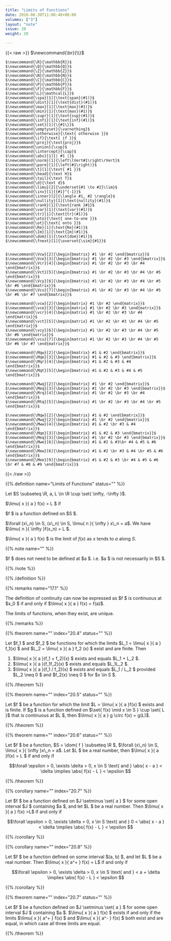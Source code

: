 ```yaml
---
title: "Limits of Functions"
date: 2018-08-30T11:00:48+08:00
volumes: ["3"]
layout: "note"
issue: 20
weight: 20

---
```


<!--more-->

<div class="latex-macros">
  {{< raw >}}
    $\newcommand{\br}{\\}$

    $\newcommand{\R}{\mathbb{R}}$
    $\newcommand{\Q}{\mathbb{Q}}$
    $\newcommand{\Z}{\mathbb{Z}}$
    $\newcommand{\N}{\mathbb{N}}$
    $\newcommand{\C}{\mathbb{C}}$
    $\newcommand{\P}{\mathbb{P}}$
    $\newcommand{\F}{\mathbb{F}}$
    $\newcommand{\L}{\mathcal{L}}$
    $\newcommand{\spa}[1]{\text{span}(#1)}$
    $\newcommand{\dist}[1]{\text{dist}(#1)}$
    $\newcommand{\max}[1]{\text{max}(#1)}$
    $\newcommand{\min}[1]{\text{max}(#1)}$
    $\newcommand{\supr}[1]{\text{sup}(#1)}$
    $\newcommand{\infi}[1]{\text{inf}(#1)}$
    $\newcommand{\set}[1]{\{#1\}}$
    $\newcommand{\emptyset}{\varnothing}$
    $\newcommand{\otherwise}{\text{ otherwise }}$
    $\newcommand{\if}{\text{ if }}$
    $\newcommand{\proj}{\text{proj}}$
    $\newcommand{\union}{\cup}$
    $\newcommand{\intercept}{\cap}$
    $\newcommand{\abs}[1]{| #1 |}$
    $\newcommand{\norm}[1]{\left\lVert#1\right\rVert}$
    $\newcommand{\pare}[1]{\left(#1\right)}$
    $\newcommand{\t}[1]{\text{ #1 }}$
    $\newcommand{\head}{\text H}$
    $\newcommand{\tail}{\text T}$
    $\newcommand{\d}{\text d}$
    $\newcommand{\limu}[2]{\underset{#1 \to #2}\lim}$
    $\newcommand{\inv}[1]{{#1}^{-1}}$
    $\newcommand{\inner}[2]{\langle #1, #2 \rangle}$
    $\newcommand{\nullity}[1]{\text{nullity}(#1)}$
    $\newcommand{\rank}[1]{\text{rank }#1}$
    $\newcommand{\var}[1]{\text{var}(#1)}$
    $\newcommand{\tr}[1]{\text{tr}(#1)}$
    $\newcommand{\oto}{\text{ one-to-one }}$
    $\newcommand{\ot}{\text{ onto }}$
    $\newcommand{\Re}[1]{\text{Re}(#1)}$
    $\newcommand{\Im}[1]{\text{Im}(#1)}$
    $\newcommand{\dom}[1]{\text{dom}(#1)}$
    $\newcommand{\fnext}[1]{\overset{\sim}{#1}}$


    $\newcommand{\Vcw}[2]{\begin{bmatrix} #1 \br #2 \end{bmatrix}}$
    $\newcommand{\Vce}[3]{\begin{bmatrix} #1 \br #2 \br #3 \end{bmatrix}}$
    $\newcommand{\Vcr}[4]{\begin{bmatrix} #1 \br #2 \br #3 \br #4 \end{bmatrix}}$
    $\newcommand{\Vct}[5]{\begin{bmatrix} #1 \br #2 \br #3 \br #4 \br #5 \end{bmatrix}}$
    $\newcommand{\Vcy}[6]{\begin{bmatrix} #1 \br #2 \br #3 \br #4 \br #5 \br #6 \end{bmatrix}}$
    $\newcommand{\Vcu}[7]{\begin{bmatrix} #1 \br #2 \br #3 \br #4 \br #5 \br #6 \br #7 \end{bmatrix}}$

    $\newcommand{\vcw}[2]{\begin{matrix} #1 \br #2 \end{matrix}}$
    $\newcommand{\vce}[3]{\begin{matrix} #1 \br #2 \br #3 \end{matrix}}$
    $\newcommand{\vcr}[4]{\begin{matrix} #1 \br #2 \br #3 \br #4 \end{matrix}}$
    $\newcommand{\vct}[5]{\begin{matrix} #1 \br #2 \br #3 \br #4 \br #5 \end{matrix}}$
    $\newcommand{\vcy}[6]{\begin{matrix} #1 \br #2 \br #3 \br #4 \br #5 \br #6 \end{matrix}}$
    $\newcommand{\vcu}[7]{\begin{matrix} #1 \br #2 \br #3 \br #4 \br #5 \br #6 \br #7 \end{matrix}}$

    $\newcommand{\Mqw}[2]{\begin{bmatrix} #1 & #2 \end{bmatrix}}$
    $\newcommand{\Mqe}[3]{\begin{bmatrix} #1 & #2 & #3 \end{bmatrix}}$
    $\newcommand{\Mqr}[4]{\begin{bmatrix} #1 & #2 & #3 & #4 \end{bmatrix}}$
    $\newcommand{\Mqt}[5]{\begin{bmatrix} #1 & #2 & #3 & #4 & #5 \end{bmatrix}}$

    $\newcommand{\Mwq}[2]{\begin{bmatrix} #1 \br #2 \end{bmatrix}}$
    $\newcommand{\Meq}[3]{\begin{bmatrix} #1 \br #2 \br #3 \end{bmatrix}}$
    $\newcommand{\Mrq}[4]{\begin{bmatrix} #1 \br #2 \br #3 \br #4 \end{bmatrix}}$
    $\newcommand{\Mtq}[5]{\begin{bmatrix} #1 \br #2 \br #3 \br #4 \br #5 \end{bmatrix}}$

    $\newcommand{\Mqw}[2]{\begin{bmatrix} #1 & #2 \end{bmatrix}}$
    $\newcommand{\Mwq}[2]{\begin{bmatrix} #1 \br #2 \end{bmatrix}}$
    $\newcommand{\Mww}[4]{\begin{bmatrix} #1 & #2 \br #3 & #4 \end{bmatrix}}$
    $\newcommand{\Mqe}[3]{\begin{bmatrix} #1 & #2 & #3 \end{bmatrix}}$
    $\newcommand{\Meq}[3]{\begin{bmatrix} #1 \br #2 \br #3 \end{bmatrix}}$
    $\newcommand{\Mwe}[6]{\begin{bmatrix} #1 & #2 & #3\br #4 & #5 & #6 \end{bmatrix}}$
    $\newcommand{\Mew}[6]{\begin{bmatrix} #1 & #2 \br #3 & #4 \br #5 & #6 \end{bmatrix}}$
    $\newcommand{\Mee}[9]{\begin{bmatrix} #1 & #2 & #3 \br #4 & #5 & #6 \br #7 & #8 & #9 \end{bmatrix}}$
  {{< /raw >}}
</div>

{{% definition name="Limits of Functions" status="" %}}

Let $S \subseteq \R, a, L \in \R \cup \set{ \infty, -\infty }$.

$\limu{ x }{ a } f(x) = L $ if

$f $ is a function defined on $S $.

$\forall (x\_n) \in S, (x\_n) \in S, \limu{ n }{ \infty } x\_n = a$. We have $\limu{ n }{ \infty }f(x\_n) = L $.

$\limu{ x }{ a } f(x) $ is the limit of $f(x)$ as $x$ tends to $a$ along $S$.

{{% note name="" %}}

$f $ does not need to be defined at $a $. i.e. $a $ is not necessarily in $S $.

{{% /note %}}

{{% /definition %}}

{{% remarks name="17.1" %}}

The definition of continuity can now be expressed as $f $ is continuous at $x\_0 $ if and only if $\limu{ x }{ a } f(x) = f(a)$.

The limits of functions, when they exist, are unique.

{{% /remarks %}}

{{% theorem name="" index="20.4" status="" %}}

Let $f\_1 $ and $f\_2 $ be functions for which the limits $L\_1 = \limu{ x }{ a } f\_1(x) $ and $L\_2 = \limu{ x }{ a } f\_2 (x) $ exist and are finite. Then

1. $\limu{ x }{ a }(f\_1 + f\_2)(x) $ exists and equals $L\_1 + L\_2 $.
2. $\limu{ x }{ a }(f\_1f\_2)(x) $ exists and equals $L\_1L\_2 $.
3. $\limu{ x }{ a }(f\_1 / f\_2)(x) $ exists and equals $L\_1 / L\_2 $ provided $L\_2 \neq 0 $ and $f\_2(x) \neq 0 $ for $x \in S $.

{{% /theorem %}}

{{% theorem name="" index="20.5" status="" %}}

Let $f $ be a function for which the limit $L = \limu{ x }{ a }f(x) $ exists and is finite. If $g $ is a function defined on $\set{ f(x) \mid x \in S } \cup \set{ L }$ that is continuous at $L $, then $\limu{ x }{ a } g \circ f(x) = g(L)$.

{{% /theorem %}}

{{% theorem name="" index="20.6" status="" %}}

Let $f $ be a function, $S = \dom{ f } \subseteq \R $, $\forall (x\_n) \in S, \limu{ x }{ \infty }x\_n = a$. Let $L $ be a real number, then $\limu{ x }{ a }f(x) = L $ if and only if

$$\forall \epsilon > 0, \exists \delta > 0, x \in S \text{ and } \abs{ x - a } < \delta \implies \abs{ f(x) - L } < \epsilon $$

{{% /theorem %}}

{{% corollary name="" index="20.7" %}}

Let $f $ be a function defined on $J \setminus \set{  a } $ for some open interval $J $ containing $a $, and let $L $ be a real number. Then $\limu{ x }{ a } f(x) =L$  if and only if

$$\forall \epsilon > 0, \exists \delta > 0, x \in S \text{ and } 0 < \abs{ x - a } < \delta \implies \abs{ f(x) - L } < \epsilon $$

{{% /corollary %}}

{{% corollary name="" index="20.8" %}}

Let $f $ be a function defined on some interval $(a, b) $, and let $L $ be a real number. Then $\limu{ x }{ a^+ } f(x) = L$ if and only if

$$\forall \epsilon > 0, \exists \delta > 0, x \in S \text{ and }  < a + \delta \implies \abs{ f(x) - L } < \epsilon $$

{{% /corollary %}}

{{% theorem name="" index="20.7" status="" %}}

Let $f $ be a function defined on $J \setminus \set{  a } $ for some open interval $J $ containing $a $. $\limu{ x }{ a } f(x) $ exists if and only if the limits $\limu{ x }{ a^+ } f(x) $ and $\limu{ x }{ a^- } f(x) $ both exist and are equal, in which case all three limits are equal.

{{% /theorem %}}


